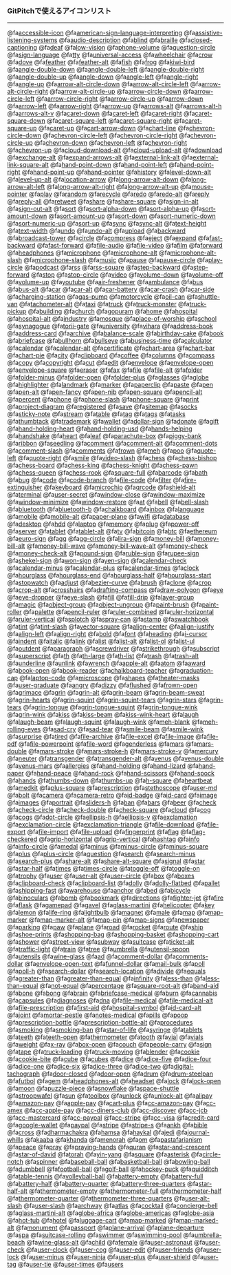 ### GitPitchで使えるアイコンリスト
---
@fa[accessible-icon](accessible-icon)
@fa[american-sign-language-interpreting](american-sign-language-interpreting)
@fa[assistive-listening-systems](assistive-listening-systems)
@fa[audio-description](audio-description)
@fa[blind](blind)
@fa[braille](braille)
@fa[closed-captioning](closed-captioning)
@fa[deaf](deaf)
@fa[low-vision](low-vision)
@fa[phone-volume](phone-volume)
@fa[question-circle](question-circle)
@fa[sign-language](sign-language)
@fa[tty](tty)
@fa[universal-access](universal-access)
@fa[wheelchair](wheelchair)
@fa[crow](crow)
@fa[dove](dove)
@fa[feather](feather)
@fa[feather-alt](feather-alt)
@fa[fish](fish)
@fa[frog](frog)
@fa[kiwi-bird](kiwi-bird)
@fa[angle-double-down](angle-double-down)
@fa[angle-double-left](angle-double-left)
@fa[angle-double-right](angle-double-right)
@fa[angle-double-up](angle-double-up)
@fa[angle-down](angle-down)
@fa[angle-left](angle-left)
@fa[angle-right](angle-right)
@fa[angle-up](angle-up)
@fa[arrow-alt-circle-down](arrow-alt-circle-down)
@fa[arrow-alt-circle-left](arrow-alt-circle-left)
@fa[arrow-alt-circle-right](arrow-alt-circle-right)
@fa[arrow-alt-circle-up](arrow-alt-circle-up)
@fa[arrow-circle-down](arrow-circle-down)
@fa[arrow-circle-left](arrow-circle-left)
@fa[arrow-circle-right](arrow-circle-right)
@fa[arrow-circle-up](arrow-circle-up)
@fa[arrow-down](arrow-down)
@fa[arrow-left](arrow-left)
@fa[arrow-right](arrow-right)
@fa[arrow-up](arrow-up)
@fa[arrows-alt](arrows-alt)
@fa[arrows-alt-h](arrows-alt-h)
@fa[arrows-alt-v](arrows-alt-v)
@fa[caret-down](caret-down)
@fa[caret-left](caret-left)
@fa[caret-right](caret-right)
@fa[caret-square-down](caret-square-down)
@fa[caret-square-left](caret-square-left)
@fa[caret-square-right](caret-square-right)
@fa[caret-square-up](caret-square-up)
@fa[caret-up](caret-up)
@fa[cart-arrow-down](cart-arrow-down)
@fa[chart-line](chart-line)
@fa[chevron-circle-down](chevron-circle-down)
@fa[chevron-circle-left](chevron-circle-left)
@fa[chevron-circle-right](chevron-circle-right)
@fa[chevron-circle-up](chevron-circle-up)
@fa[chevron-down](chevron-down)
@fa[chevron-left](chevron-left)
@fa[chevron-right](chevron-right)
@fa[chevron-up](chevron-up)
@fa[cloud-download-alt](cloud-download-alt)
@fa[cloud-upload-alt](cloud-upload-alt)
@fa[download](download)
@fa[exchange-alt](exchange-alt)
@fa[expand-arrows-alt](expand-arrows-alt)
@fa[external-link-alt](external-link-alt)
@fa[external-link-square-alt](external-link-square-alt)
@fa[hand-point-down](hand-point-down)
@fa[hand-point-left](hand-point-left)
@fa[hand-point-right](hand-point-right)
@fa[hand-point-up](hand-point-up)
@fa[hand-pointer](hand-pointer)
@fa[history](history)
@fa[level-down-alt](level-down-alt)
@fa[level-up-alt](level-up-alt)
@fa[location-arrow](location-arrow)
@fa[long-arrow-alt-down](long-arrow-alt-down)
@fa[long-arrow-alt-left](long-arrow-alt-left)
@fa[long-arrow-alt-right](long-arrow-alt-right)
@fa[long-arrow-alt-up](long-arrow-alt-up)
@fa[mouse-pointer](mouse-pointer)
@fa[play](play)
@fa[random](random)
@fa[recycle](recycle)
@fa[redo](redo)
@fa[redo-alt](redo-alt)
@fa[reply](reply)
@fa[reply-all](reply-all)
@fa[retweet](retweet)
@fa[share](share)
@fa[share-square](share-square)
@fa[sign-in-alt](sign-in-alt)
@fa[sign-out-alt](sign-out-alt)
@fa[sort](sort)
@fa[sort-alpha-down](sort-alpha-down)
@fa[sort-alpha-up](sort-alpha-up)
@fa[sort-amount-down](sort-amount-down)
@fa[sort-amount-up](sort-amount-up)
@fa[sort-down](sort-down)
@fa[sort-numeric-down](sort-numeric-down)
@fa[sort-numeric-up](sort-numeric-up)
@fa[sort-up](sort-up)
@fa[sync](sync)
@fa[sync-alt](sync-alt)
@fa[text-height](text-height)
@fa[text-width](text-width)
@fa[undo](undo)
@fa[undo-alt](undo-alt)
@fa[upload](upload)
@fa[backward](backward)
@fa[broadcast-tower](broadcast-tower)
@fa[circle](circle)
@fa[compress](compress)
@fa[eject](eject)
@fa[expand](expand)
@fa[fast-backward](fast-backward)
@fa[fast-forward](fast-forward)
@fa[file-audio](file-audio)
@fa[file-video](file-video)
@fa[film](film)
@fa[forward](forward)
@fa[headphones](headphones)
@fa[microphone](microphone)
@fa[microphone-alt](microphone-alt)
@fa[microphone-alt-slash](microphone-alt-slash)
@fa[microphone-slash](microphone-slash)
@fa[music](music)
@fa[pause](pause)
@fa[pause-circle](pause-circle)
@fa[play-circle](play-circle)
@fa[podcast](podcast)
@fa[rss](rss)
@fa[rss-square](rss-square)
@fa[step-backward](step-backward)
@fa[step-forward](step-forward)
@fa[stop](stop)
@fa[stop-circle](stop-circle)
@fa[video](video)
@fa[volume-down](volume-down)
@fa[volume-off](volume-off)
@fa[volume-up](volume-up)
@fa[youtube](youtube)
@fa[air-freshener](air-freshener)
@fa[ambulance](ambulance)
@fa[bus](bus)
@fa[bus-alt](bus-alt)
@fa[car](car)
@fa[car-alt](car-alt)
@fa[car-battery](car-battery)
@fa[car-crash](car-crash)
@fa[car-side](car-side)
@fa[charging-station](charging-station)
@fa[gas-pump](gas-pump)
@fa[motorcycle](motorcycle)
@fa[oil-can](oil-can)
@fa[shuttle-van](shuttle-van)
@fa[tachometer-alt](tachometer-alt)
@fa[taxi](taxi)
@fa[truck](truck)
@fa[truck-monster](truck-monster)
@fa[truck-pickup](truck-pickup)
@fa[building](building)
@fa[church](church)
@fa[gopuram](gopuram)
@fa[home](home)
@fa[hospital](hospital)
@fa[hospital-alt](hospital-alt)
@fa[industry](industry)
@fa[mosque](mosque)
@fa[place-of-worship](place-of-worship)
@fa[school](school)
@fa[synagogue](synagogue)
@fa[torii-gate](torii-gate)
@fa[university](university)
@fa[vihara](vihara)
@fa[address-book](address-book)
@fa[address-card](address-card)
@fa[archive](archive)
@fa[balance-scale](balance-scale)
@fa[birthday-cake](birthday-cake)
@fa[book](book)
@fa[briefcase](briefcase)
@fa[bullhorn](bullhorn)
@fa[bullseye](bullseye)
@fa[business-time](business-time)
@fa[calculator](calculator)
@fa[calendar](calendar)
@fa[calendar-alt](calendar-alt)
@fa[certificate](certificate)
@fa[chart-area](chart-area)
@fa[chart-bar](chart-bar)
@fa[chart-pie](chart-pie)
@fa[city](city)
@fa[clipboard](clipboard)
@fa[coffee](coffee)
@fa[columns](columns)
@fa[compass](compass)
@fa[copy](copy)
@fa[copyright](copyright)
@fa[cut](cut)
@fa[edit](edit)
@fa[envelope](envelope)
@fa[envelope-open](envelope-open)
@fa[envelope-square](envelope-square)
@fa[eraser](eraser)
@fa[fax](fax)
@fa[file](file)
@fa[file-alt](file-alt)
@fa[folder](folder)
@fa[folder-minus](folder-minus)
@fa[folder-open](folder-open)
@fa[folder-plus](folder-plus)
@fa[glasses](glasses)
@fa[globe](globe)
@fa[highlighter](highlighter)
@fa[landmark](landmark)
@fa[marker](marker)
@fa[paperclip](paperclip)
@fa[paste](paste)
@fa[pen](pen)
@fa[pen-alt](pen-alt)
@fa[pen-fancy](pen-fancy)
@fa[pen-nib](pen-nib)
@fa[pen-square](pen-square)
@fa[pencil-alt](pencil-alt)
@fa[percent](percent)
@fa[phone](phone)
@fa[phone-slash](phone-slash)
@fa[phone-square](phone-square)
@fa[print](print)
@fa[project-diagram](project-diagram)
@fa[registered](registered)
@fa[save](save)
@fa[sitemap](sitemap)
@fa[socks](socks)
@fa[sticky-note](sticky-note)
@fa[stream](stream)
@fa[table](table)
@fa[tag](tag)
@fa[tags](tags)
@fa[tasks](tasks)
@fa[thumbtack](thumbtack)
@fa[trademark](trademark)
@fa[wallet](wallet)
@fa[dollar-sign](dollar-sign)
@fa[donate](donate)
@fa[gift](gift)
@fa[hand-holding-heart](hand-holding-heart)
@fa[hand-holding-usd](hand-holding-usd)
@fa[hands-helping](hands-helping)
@fa[handshake](handshake)
@fa[heart](heart)
@fa[leaf](leaf)
@fa[parachute-box](parachute-box)
@fa[piggy-bank](piggy-bank)
@fa[ribbon](ribbon)
@fa[seedling](seedling)
@fa[comment](comment)
@fa[comment-alt](comment-alt)
@fa[comment-dots](comment-dots)
@fa[comment-slash](comment-slash)
@fa[comments](comments)
@fa[frown](frown)
@fa[meh](meh)
@fa[poo](poo)
@fa[quote-left](quote-left)
@fa[quote-right](quote-right)
@fa[smile](smile)
@fa[video-slash](video-slash)
@fa[chess](chess)
@fa[chess-bishop](chess-bishop)
@fa[chess-board](chess-board)
@fa[chess-king](chess-king)
@fa[chess-knight](chess-knight)
@fa[chess-pawn](chess-pawn)
@fa[chess-queen](chess-queen)
@fa[chess-rook](chess-rook)
@fa[square-full](square-full)
@fa[barcode](barcode)
@fa[bath](bath)
@fa[bug](bug)
@fa[code](code)
@fa[code-branch](code-branch)
@fa[file-code](file-code)
@fa[filter](filter)
@fa[fire-extinguisher](fire-extinguisher)
@fa[keyboard](keyboard)
@fa[microchip](microchip)
@fa[qrcode](qrcode)
@fa[shield-alt](shield-alt)
@fa[terminal](terminal)
@fa[user-secret](user-secret)
@fa[window-close](window-close)
@fa[window-maximize](window-maximize)
@fa[window-minimize](window-minimize)
@fa[window-restore](window-restore)
@fa[at](at)
@fa[bell](bell)
@fa[bell-slash](bell-slash)
@fa[bluetooth](bluetooth)
@fa[bluetooth-b](bluetooth-b)
@fa[chalkboard](chalkboard)
@fa[inbox](inbox)
@fa[language](language)
@fa[mobile](mobile)
@fa[mobile-alt](mobile-alt)
@fa[paper-plane](paper-plane)
@fa[wifi](wifi)
@fa[database](database)
@fa[desktop](desktop)
@fa[hdd](hdd)
@fa[laptop](laptop)
@fa[memory](memory)
@fa[plug](plug)
@fa[power-off](power-off)
@fa[server](server)
@fa[tablet](tablet)
@fa[tablet-alt](tablet-alt)
@fa[tv](tv)
@fa[bitcoin](bitcoin)
@fa[btc](btc)
@fa[ethereum](ethereum)
@fa[euro-sign](euro-sign)
@fa[gg](gg)
@fa[gg-circle](gg-circle)
@fa[lira-sign](lira-sign)
@fa[money-bill](money-bill)
@fa[money-bill-alt](money-bill-alt)
@fa[money-bill-wave](money-bill-wave)
@fa[money-bill-wave-alt](money-bill-wave-alt)
@fa[money-check](money-check)
@fa[money-check-alt](money-check-alt)
@fa[pound-sign](pound-sign)
@fa[ruble-sign](ruble-sign)
@fa[rupee-sign](rupee-sign)
@fa[shekel-sign](shekel-sign)
@fa[won-sign](won-sign)
@fa[yen-sign](yen-sign)
@fa[calendar-check](calendar-check)
@fa[calendar-minus](calendar-minus)
@fa[calendar-plus](calendar-plus)
@fa[calendar-times](calendar-times)
@fa[clock](clock)
@fa[hourglass](hourglass)
@fa[hourglass-end](hourglass-end)
@fa[hourglass-half](hourglass-half)
@fa[hourglass-start](hourglass-start)
@fa[stopwatch](stopwatch)
@fa[adjust](adjust)
@fa[bezier-curve](bezier-curve)
@fa[brush](brush)
@fa[clone](clone)
@fa[crop](crop)
@fa[crop-alt](crop-alt)
@fa[crosshairs](crosshairs)
@fa[drafting-compass](drafting-compass)
@fa[draw-polygon](draw-polygon)
@fa[eye](eye)
@fa[eye-dropper](eye-dropper)
@fa[eye-slash](eye-slash)
@fa[fill](fill)
@fa[fill-drip](fill-drip)
@fa[layer-group](layer-group)
@fa[magic](magic)
@fa[object-group](object-group)
@fa[object-ungroup](object-ungroup)
@fa[paint-brush](paint-brush)
@fa[paint-roller](paint-roller)
@fa[palette](palette)
@fa[pencil-ruler](pencil-ruler)
@fa[ruler-combined](ruler-combined)
@fa[ruler-horizontal](ruler-horizontal)
@fa[ruler-vertical](ruler-vertical)
@fa[splotch](splotch)
@fa[spray-can](spray-can)
@fa[stamp](stamp)
@fa[swatchbook](swatchbook)
@fa[tint](tint)
@fa[tint-slash](tint-slash)
@fa[vector-square](vector-square)
@fa[align-center](align-center)
@fa[align-justify](align-justify)
@fa[align-left](align-left)
@fa[align-right](align-right)
@fa[bold](bold)
@fa[font](font)
@fa[heading](heading)
@fa[i-cursor](i-cursor)
@fa[indent](indent)
@fa[italic](italic)
@fa[link](link)
@fa[list](list)
@fa[list-alt](list-alt)
@fa[list-ol](list-ol)
@fa[list-ul](list-ul)
@fa[outdent](outdent)
@fa[paragraph](paragraph)
@fa[screwdriver](screwdriver)
@fa[strikethrough](strikethrough)
@fa[subscript](subscript)
@fa[superscript](superscript)
@fa[th](th)
@fa[th-large](th-large)
@fa[th-list](th-list)
@fa[trash](trash)
@fa[trash-alt](trash-alt)
@fa[underline](underline)
@fa[unlink](unlink)
@fa[wrench](wrench)
@fa[apple-alt](apple-alt)
@fa[atom](atom)
@fa[award](award)
@fa[book-open](book-open)
@fa[book-reader](book-reader)
@fa[chalkboard-teacher](chalkboard-teacher)
@fa[graduation-cap](graduation-cap)
@fa[laptop-code](laptop-code)
@fa[microscope](microscope)
@fa[shapes](shapes)
@fa[theater-masks](theater-masks)
@fa[user-graduate](user-graduate)
@fa[angry](angry)
@fa[dizzy](dizzy)
@fa[flushed](flushed)
@fa[frown-open](frown-open)
@fa[grimace](grimace)
@fa[grin](grin)
@fa[grin-alt](grin-alt)
@fa[grin-beam](grin-beam)
@fa[grin-beam-sweat](grin-beam-sweat)
@fa[grin-hearts](grin-hearts)
@fa[grin-squint](grin-squint)
@fa[grin-squint-tears](grin-squint-tears)
@fa[grin-stars](grin-stars)
@fa[grin-tears](grin-tears)
@fa[grin-tongue](grin-tongue)
@fa[grin-tongue-squint](grin-tongue-squint)
@fa[grin-tongue-wink](grin-tongue-wink)
@fa[grin-wink](grin-wink)
@fa[kiss](kiss)
@fa[kiss-beam](kiss-beam)
@fa[kiss-wink-heart](kiss-wink-heart)
@fa[laugh](laugh)
@fa[laugh-beam](laugh-beam)
@fa[laugh-squint](laugh-squint)
@fa[laugh-wink](laugh-wink)
@fa[meh-blank](meh-blank)
@fa[meh-rolling-eyes](meh-rolling-eyes)
@fa[sad-cry](sad-cry)
@fa[sad-tear](sad-tear)
@fa[smile-beam](smile-beam)
@fa[smile-wink](smile-wink)
@fa[surprise](surprise)
@fa[tired](tired)
@fa[file-archive](file-archive)
@fa[file-excel](file-excel)
@fa[file-image](file-image)
@fa[file-pdf](file-pdf)
@fa[file-powerpoint](file-powerpoint)
@fa[file-word](file-word)
@fa[genderless](genderless)
@fa[mars](mars)
@fa[mars-double](mars-double)
@fa[mars-stroke](mars-stroke)
@fa[mars-stroke-h](mars-stroke-h)
@fa[mars-stroke-v](mars-stroke-v)
@fa[mercury](mercury)
@fa[neuter](neuter)
@fa[transgender](transgender)
@fa[transgender-alt](transgender-alt)
@fa[venus](venus)
@fa[venus-double](venus-double)
@fa[venus-mars](venus-mars)
@fa[allergies](allergies)
@fa[hand-holding](hand-holding)
@fa[hand-lizard](hand-lizard)
@fa[hand-paper](hand-paper)
@fa[hand-peace](hand-peace)
@fa[hand-rock](hand-rock)
@fa[hand-scissors](hand-scissors)
@fa[hand-spock](hand-spock)
@fa[hands](hands)
@fa[thumbs-down](thumbs-down)
@fa[thumbs-up](thumbs-up)
@fa[h-square](h-square)
@fa[heartbeat](heartbeat)
@fa[medkit](medkit)
@fa[plus-square](plus-square)
@fa[prescription](prescription)
@fa[stethoscope](stethoscope)
@fa[user-md](user-md)
@fa[bolt](bolt)
@fa[camera](camera)
@fa[camera-retro](camera-retro)
@fa[id-badge](id-badge)
@fa[id-card](id-card)
@fa[image](image)
@fa[images](images)
@fa[portrait](portrait)
@fa[sliders-h](sliders-h)
@fa[ban](ban)
@fa[bars](bars)
@fa[beer](beer)
@fa[check](check)
@fa[check-circle](check-circle)
@fa[check-double](check-double)
@fa[check-square](check-square)
@fa[cloud](cloud)
@fa[cog](cog)
@fa[cogs](cogs)
@fa[dot-circle](dot-circle)
@fa[ellipsis-h](ellipsis-h)
@fa[ellipsis-v](ellipsis-v)
@fa[exclamation](exclamation)
@fa[exclamation-circle](exclamation-circle)
@fa[exclamation-triangle](exclamation-triangle)
@fa[file-download](file-download)
@fa[file-export](file-export)
@fa[file-import](file-import)
@fa[file-upload](file-upload)
@fa[fingerprint](fingerprint)
@fa[flag](flag)
@fa[flag-checkered](flag-checkered)
@fa[grip-horizontal](grip-horizontal)
@fa[grip-vertical](grip-vertical)
@fa[hashtag](hashtag)
@fa[info](info)
@fa[info-circle](info-circle)
@fa[medal](medal)
@fa[minus](minus)
@fa[minus-circle](minus-circle)
@fa[minus-square](minus-square)
@fa[plus](plus)
@fa[plus-circle](plus-circle)
@fa[question](question)
@fa[search](search)
@fa[search-minus](search-minus)
@fa[search-plus](search-plus)
@fa[share-alt](share-alt)
@fa[share-alt-square](share-alt-square)
@fa[signal](signal)
@fa[star](star)
@fa[star-half](star-half)
@fa[times](times)
@fa[times-circle](times-circle)
@fa[toggle-off](toggle-off)
@fa[toggle-on](toggle-on)
@fa[trophy](trophy)
@fa[user](user)
@fa[user-alt](user-alt)
@fa[user-circle](user-circle)
@fa[box](box)
@fa[boxes](boxes)
@fa[clipboard-check](clipboard-check)
@fa[clipboard-list](clipboard-list)
@fa[dolly](dolly)
@fa[dolly-flatbed](dolly-flatbed)
@fa[pallet](pallet)
@fa[shipping-fast](shipping-fast)
@fa[warehouse](warehouse)
@fa[anchor](anchor)
@fa[bed](bed)
@fa[bicycle](bicycle)
@fa[binoculars](binoculars)
@fa[bomb](bomb)
@fa[bookmark](bookmark)
@fa[directions](directions)
@fa[fighter-jet](fighter-jet)
@fa[fire](fire)
@fa[flask](flask)
@fa[gamepad](gamepad)
@fa[gavel](gavel)
@fa[glass-martini](glass-martini)
@fa[helicopter](helicopter)
@fa[key](key)
@fa[lemon](lemon)
@fa[life-ring](life-ring)
@fa[lightbulb](lightbulb)
@fa[magnet](magnet)
@fa[male](male)
@fa[map](map)
@fa[map-marker](map-marker)
@fa[map-marker-alt](map-marker-alt)
@fa[map-pin](map-pin)
@fa[map-signs](map-signs)
@fa[newspaper](newspaper)
@fa[parking](parking)
@fa[paw](paw)
@fa[plane](plane)
@fa[road](road)
@fa[rocket](rocket)
@fa[route](route)
@fa[ship](ship)
@fa[shoe-prints](shoe-prints)
@fa[shopping-bag](shopping-bag)
@fa[shopping-basket](shopping-basket)
@fa[shopping-cart](shopping-cart)
@fa[shower](shower)
@fa[street-view](street-view)
@fa[subway](subway)
@fa[suitcase](suitcase)
@fa[ticket-alt](ticket-alt)
@fa[traffic-light](traffic-light)
@fa[train](train)
@fa[tree](tree)
@fa[umbrella](umbrella)
@fa[utensil-spoon](utensil-spoon)
@fa[utensils](utensils)
@fa[wine-glass](wine-glass)
@fa[ad](ad)
@fa[comment-dollar](comment-dollar)
@fa[comments-dollar](comments-dollar)
@fa[envelope-open-text](envelope-open-text)
@fa[funnel-dollar](funnel-dollar)
@fa[mail-bulk](mail-bulk)
@fa[poll](poll)
@fa[poll-h](poll-h)
@fa[search-dollar](search-dollar)
@fa[search-location](search-location)
@fa[divide](divide)
@fa[equals](equals)
@fa[greater-than](greater-than)
@fa[greater-than-equal](greater-than-equal)
@fa[infinity](infinity)
@fa[less-than](less-than)
@fa[less-than-equal](less-than-equal)
@fa[not-equal](not-equal)
@fa[percentage](percentage)
@fa[square-root-alt](square-root-alt)
@fa[band-aid](band-aid)
@fa[bone](bone)
@fa[bong](bong)
@fa[brain](brain)
@fa[briefcase-medical](briefcase-medical)
@fa[burn](burn)
@fa[cannabis](cannabis)
@fa[capsules](capsules)
@fa[diagnoses](diagnoses)
@fa[dna](dna)
@fa[file-medical](file-medical)
@fa[file-medical-alt](file-medical-alt)
@fa[file-prescription](file-prescription)
@fa[first-aid](first-aid)
@fa[hospital-symbol](hospital-symbol)
@fa[id-card-alt](id-card-alt)
@fa[joint](joint)
@fa[mortar-pestle](mortar-pestle)
@fa[notes-medical](notes-medical)
@fa[pills](pills)
@fa[poop](poop)
@fa[prescription-bottle](prescription-bottle)
@fa[prescription-bottle-alt](prescription-bottle-alt)
@fa[procedures](procedures)
@fa[smoking](smoking)
@fa[smoking-ban](smoking-ban)
@fa[star-of-life](star-of-life)
@fa[syringe](syringe)
@fa[tablets](tablets)
@fa[teeth](teeth)
@fa[teeth-open](teeth-open)
@fa[thermometer](thermometer)
@fa[tooth](tooth)
@fa[vial](vial)
@fa[vials](vials)
@fa[weight](weight)
@fa[x-ray](x-ray)
@fa[box-open](box-open)
@fa[couch](couch)
@fa[people-carry](people-carry)
@fa[sign](sign)
@fa[tape](tape)
@fa[truck-loading](truck-loading)
@fa[truck-moving](truck-moving)
@fa[blender](blender)
@fa[cookie](cookie)
@fa[cookie-bite](cookie-bite)
@fa[cube](cube)
@fa[cubes](cubes)
@fa[dice](dice)
@fa[dice-five](dice-five)
@fa[dice-four](dice-four)
@fa[dice-one](dice-one)
@fa[dice-six](dice-six)
@fa[dice-three](dice-three)
@fa[dice-two](dice-two)
@fa[digital-tachograph](digital-tachograph)
@fa[door-closed](door-closed)
@fa[door-open](door-open)
@fa[drum](drum)
@fa[drum-steelpan](drum-steelpan)
@fa[futbol](futbol)
@fa[gem](gem)
@fa[headphones-alt](headphones-alt)
@fa[headset](headset)
@fa[lock](lock)
@fa[lock-open](lock-open)
@fa[moon](moon)
@fa[puzzle-piece](puzzle-piece)
@fa[snowflake](snowflake)
@fa[space-shuttle](space-shuttle)
@fa[stroopwafel](stroopwafel)
@fa[sun](sun)
@fa[toolbox](toolbox)
@fa[unlock](unlock)
@fa[unlock-alt](unlock-alt)
@fa[alipay](alipay)
@fa[amazon-pay](amazon-pay)
@fa[apple-pay](apple-pay)
@fa[cart-plus](cart-plus)
@fa[cc-amazon-pay](cc-amazon-pay)
@fa[cc-amex](cc-amex)
@fa[cc-apple-pay](cc-apple-pay)
@fa[cc-diners-club](cc-diners-club)
@fa[cc-discover](cc-discover)
@fa[cc-jcb](cc-jcb)
@fa[cc-mastercard](cc-mastercard)
@fa[cc-paypal](cc-paypal)
@fa[cc-stripe](cc-stripe)
@fa[cc-visa](cc-visa)
@fa[credit-card](credit-card)
@fa[google-wallet](google-wallet)
@fa[paypal](paypal)
@fa[stripe](stripe)
@fa[stripe-s](stripe-s)
@fa[ankh](ankh)
@fa[bible](bible)
@fa[cross](cross)
@fa[dharmachakra](dharmachakra)
@fa[hamsa](hamsa)
@fa[haykal](haykal)
@fa[jedi](jedi)
@fa[journal-whills](journal-whills)
@fa[kaaba](kaaba)
@fa[khanda](khanda)
@fa[menorah](menorah)
@fa[om](om)
@fa[pastafarianism](pastafarianism)
@fa[peace](peace)
@fa[pray](pray)
@fa[praying-hands](praying-hands)
@fa[quran](quran)
@fa[star-and-crescent](star-and-crescent)
@fa[star-of-david](star-of-david)
@fa[torah](torah)
@fa[yin-yang](yin-yang)
@fa[square](square)
@fa[asterisk](asterisk)
@fa[circle-notch](circle-notch)
@fa[spinner](spinner)
@fa[baseball-ball](baseball-ball)
@fa[basketball-ball](basketball-ball)
@fa[bowling-ball](bowling-ball)
@fa[dumbbell](dumbbell)
@fa[football-ball](football-ball)
@fa[golf-ball](golf-ball)
@fa[hockey-puck](hockey-puck)
@fa[quidditch](quidditch)
@fa[table-tennis](table-tennis)
@fa[volleyball-ball](volleyball-ball)
@fa[battery-empty](battery-empty)
@fa[battery-full](battery-full)
@fa[battery-half](battery-half)
@fa[battery-quarter](battery-quarter)
@fa[battery-three-quarters](battery-three-quarters)
@fa[star-half-alt](star-half-alt)
@fa[thermometer-empty](thermometer-empty)
@fa[thermometer-full](thermometer-full)
@fa[thermometer-half](thermometer-half)
@fa[thermometer-quarter](thermometer-quarter)
@fa[thermometer-three-quarters](thermometer-three-quarters)
@fa[user-alt-slash](user-alt-slash)
@fa[user-slash](user-slash)
@fa[archway](archway)
@fa[atlas](atlas)
@fa[cocktail](cocktail)
@fa[concierge-bell](concierge-bell)
@fa[glass-martini-alt](glass-martini-alt)
@fa[globe-africa](globe-africa)
@fa[globe-americas](globe-americas)
@fa[globe-asia](globe-asia)
@fa[hot-tub](hot-tub)
@fa[hotel](hotel)
@fa[luggage-cart](luggage-cart)
@fa[map-marked](map-marked)
@fa[map-marked-alt](map-marked-alt)
@fa[monument](monument)
@fa[passport](passport)
@fa[plane-arrival](plane-arrival)
@fa[plane-departure](plane-departure)
@fa[spa](spa)
@fa[suitcase-rolling](suitcase-rolling)
@fa[swimmer](swimmer)
@fa[swimming-pool](swimming-pool)
@fa[umbrella-beach](umbrella-beach)
@fa[wine-glass-alt](wine-glass-alt)
@fa[child](child)
@fa[female](female)
@fa[user-astronaut](user-astronaut)
@fa[user-check](user-check)
@fa[user-clock](user-clock)
@fa[user-cog](user-cog)
@fa[user-edit](user-edit)
@fa[user-friends](user-friends)
@fa[user-lock](user-lock)
@fa[user-minus](user-minus)
@fa[user-ninja](user-ninja)
@fa[user-plus](user-plus)
@fa[user-shield](user-shield)
@fa[user-tag](user-tag)
@fa[user-tie](user-tie)
@fa[user-times](user-times)
@fa[users](users)
